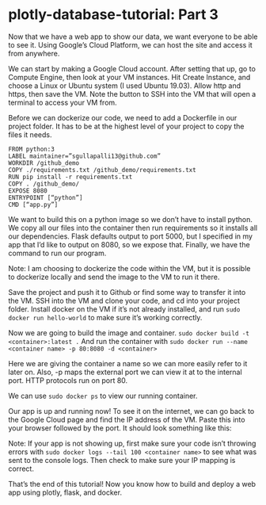 # plotly-database-tutorial: Part 3
 

Now that we have a web app to show our data, we want everyone to be able to see it. Using Google’s Cloud Platform, we can host the site and access it from anywhere. 

We can start by making a Google Cloud account. After setting that up, go to Compute Engine, then look at your VM instances. Hit Create Instance, and choose a Linux or Ubuntu system (I used Ubuntu 19.03). Allow http and https, then save the VM. Note the button to SSH into the VM that will open a terminal to access your VM from.

Before we can dockerize our code, we need to add a Dockerfile in our project folder. It has to be at the highest level of your project to copy the files it needs.
```
FROM python:3
LABEL maintainer=”sgullapalli13@github.com”
WORKDIR /github_demo
COPY ./requirements.txt /github_demo/requirements.txt
RUN pip install -r requirements.txt
COPY . /github_demo/
EXPOSE 8080
ENTRYPOINT [“python”]
CMD [“app.py”]
```

We want to build this on a python image so we don’t have to install python. We copy all our files into the container then run requirements so it installs all our dependencies. Flask defaults output to port 5000, but I specified in my app that I’d like to output on 8080, so we expose that. Finally, we have the command to run our program.

Note: I am choosing to dockerize the code within the VM, but it is possible to dockerize locally and send the image to the VM to run it there. 

Save the project and push it to Github or find some way to transfer it into the VM. SSH into the VM and clone your code, and cd into your project folder. Install docker on the VM if it’s not already installed, and run ```sudo docker run hello-world``` to make sure it’s working correctly. 

Now we are going to build the image and container.
```sudo docker build -t <container>:latest .```
And run the container with
```sudo docker run --name <container name> -p 80:8080 -d <container>```

Here we are giving the container a name so we can more easily refer to it later on. Also, -p maps the external port we can view it at to the internal port. HTTP protocols run on port 80. 

We can use ```sudo docker ps``` to view our running container. 

Our app is up and running now! To see it on the internet, we can go back to the Google Cloud page and find the IP address of the VM. Paste this into your browser followed by the port. It should look something like this: 

Note: If your app is not showing up, first make sure your code isn’t throwing errors with ```sudo docker logs --tail 100 <container name>``` to see what was sent to the console logs. Then check to make sure your IP mapping is correct.

That’s the end of this tutorial! Now you know how to build and deploy a web app using plotly, flask, and docker.

